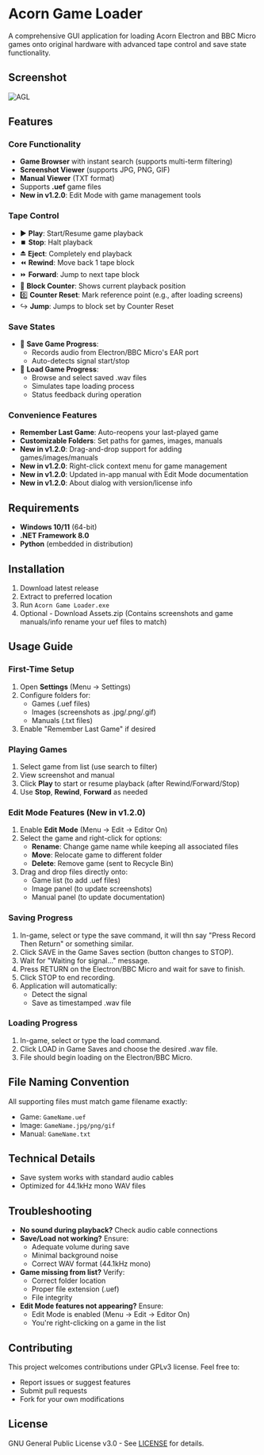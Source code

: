 # Acorn Game Loader
A comprehensive GUI application for loading Acorn Electron and BBC Micro games onto original hardware with advanced tape control and save state functionality.

## Screenshot

![AGL](https://github.com/user-attachments/assets/eed01cdf-60b3-4b7e-85d8-f72748e27b3c)


## Features

### Core Functionality
- **Game Browser** with instant search (supports multi-term filtering)
- **Screenshot Viewer** (supports JPG, PNG, GIF)
- **Manual Viewer** (TXT format)
- Supports **.uef** game files
- **New in v1.2.0**: Edit Mode with game management tools

### Tape Control
- ▶️ **Play**: Start/Resume game playback
- ⏹️ **Stop**: Halt playback
- ⏏️ **Eject**: Completely end playback
- ⏪ **Rewind**: Move back 1 tape block
- ⏩ **Forward**: Jump to next tape block
- 🔢 **Block Counter**: Shows current playback position
- 0️⃣ **Counter Reset**: Mark reference point (e.g., after loading screens)
- ↪️ **Jump**: Jumps to block set by Counter Reset

### Save States
- 💾 **Save Game Progress**:
  - Records audio from Electron/BBC Micro's EAR port
  - Auto-detects signal start/stop
- 📂 **Load Game Progress**:
  - Browse and select saved .wav files
  - Simulates tape loading process
  - Status feedback during operation

### Convenience Features
- **Remember Last Game**: Auto-reopens your last-played game
- **Customizable Folders**: Set paths for games, images, manuals
- **New in v1.2.0**: Drag-and-drop support for adding games/images/manuals
- **New in v1.2.0**: Right-click context menu for game management
- **New in v1.2.0**: Updated in-app manual with Edit Mode documentation
- **New in v1.2.0**: About dialog with version/license info

## Requirements
- **Windows 10/11** (64-bit)
- **.NET Framework 8.0**
- **Python** (embedded in distribution)

## Installation
1. Download latest release
2. Extract to preferred location
3. Run `Acorn Game Loader.exe`
4. Optional - Download Assets.zip (Contains screenshots and game manuals/info rename your uef files to match)

## Usage Guide

### First-Time Setup
1. Open **Settings** (Menu → Settings)
2. Configure folders for:
   - Games (.uef files)
   - Images (screenshots as .jpg/.png/.gif)
   - Manuals (.txt files)
3. Enable "Remember Last Game" if desired

### Playing Games
1. Select game from list (use search to filter)
2. View screenshot and manual
3. Click **Play** to start or resume playback (after Rewind/Forward/Stop)
4. Use **Stop**, **Rewind**, **Forward** as needed

### Edit Mode Features (New in v1.2.0)
1. Enable **Edit Mode** (Menu → Edit → Editor On)
2. Select the game and right-click for options:
   - **Rename**: Change game name while keeping all associated files
   - **Move**: Relocate game to different folder
   - **Delete**: Remove game (sent to Recycle Bin)
3. Drag and drop files directly onto:
   - Game list (to add .uef files)
   - Image panel (to update screenshots)
   - Manual panel (to update documentation)

### Saving Progress
1. In-game, select or type the save command, it will thn say "Press Record Then Return" or something similar.
2. Click SAVE in the Game Saves section (button changes to STOP).
3. Wait for "Waiting for signal..." message.
4. Press RETURN on the Electron/BBC Micro and wait for save to finish.
5. Click STOP to end recording.
6. Application will automatically:
   - Detect the signal
   - Save as timestamped .wav file

### Loading Progress
1. In-game, select or type the load command.
2. Click LOAD in Game Saves and choose the desired .wav file.
3. File should begin loading on the Electron/BBC Micro.

## File Naming Convention
All supporting files must match game filename exactly:
- Game: `GameName.uef`
- Image: `GameName.jpg/png/gif`
- Manual: `GameName.txt`

## Technical Details
- Save system works with standard audio cables
- Optimized for 44.1kHz mono WAV files

## Troubleshooting
- **No sound during playback?** Check audio cable connections
- **Save/Load not working?** Ensure:
  - Adequate volume during save
  - Minimal background noise
  - Correct WAV format (44.1kHz mono)
- **Game missing from list?** Verify:
  - Correct folder location
  - Proper file extension (.uef)
  - File integrity
- **Edit Mode features not appearing?** Ensure:
  - Edit Mode is enabled (Menu → Edit → Editor On)
  - You're right-clicking on a game in the list

## Contributing
This project welcomes contributions under GPLv3 license. Feel free to:
- Report issues or suggest features
- Submit pull requests
- Fork for your own modifications

## License
GNU General Public License v3.0 - See [LICENSE](LICENSE) for details.
